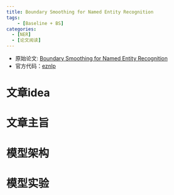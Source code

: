 ```yaml
---
title: Boundary Smoothing for Named Entity Recognition
tags:
    - [Baseline + BS]
categories: 
  - [NER]
  - [论文阅读]
---
```



* 原始论文: [Boundary Smoothing for Named Entity Recognition](https://arxiv.org/pdf/2204.12031v1.pdf)
* 官方代码：[eznlp](https://github.com/syuoni/eznlp/blob/master/docs/boundary-smoothing.md)

# 文章idea
# 文章主旨
# 模型架构
# 模型实验